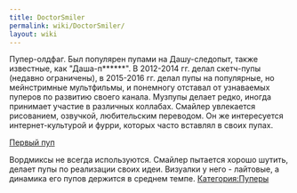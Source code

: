 ```yaml
---
title: DoctorSmiler
permalink: wiki/DoctorSmiler/
layout: wiki
---
```


Пупер-олдфаг. Был популярен пупами на Дашу-следопыт, также известные,
как "Даша-п\*\*\*\*\*\*". В 2012-2014 гг. делал скетч-пупы (недавно
ограничены), в 2015-2016 гг. делал пупы на популярные, но мейнстримные
мультфильмы, и понемногу отставал от узнаваемых пуперов по развитию
своего канала. Музпупы делает редко, иногда принимает участие в
различных коллабах. Смайлер увлекается рисованием, озвучкой,
любительским переводом. Он же интересуется интернет-культурой и фурри,
которых часто вставлял в своих пупах.

[Первый пуп](https://vk.com/video-36302598_162347019)

Вордмиксы не всегда используются. Смайлер пытается хорошо шутить, делает
пупы по реализации своих идеи. Визуалки у него - лайтовые, а динамика
его пупов держится в среднем темпе.
[Категория:Пуперы](Категория:Пуперы "wikilink")
